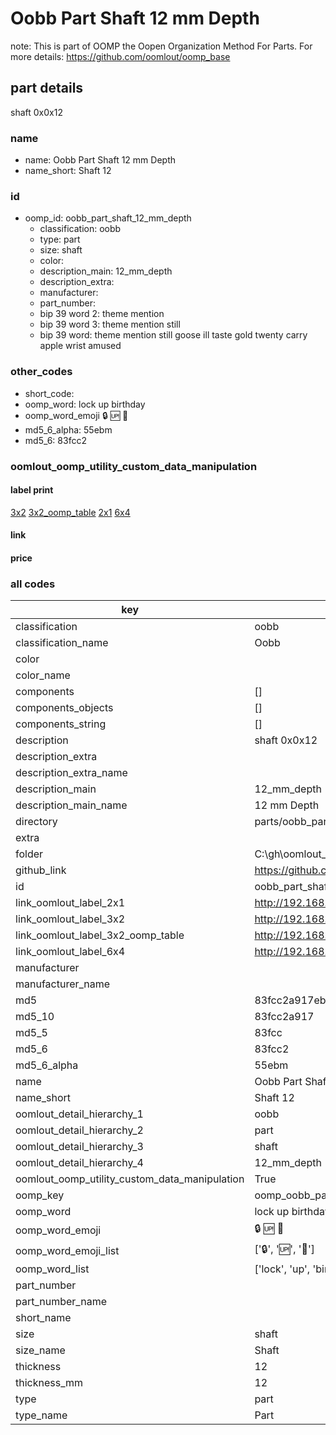 # Oobb Part Shaft 12 mm Depth  

note: This is part of OOMP the Oopen Organization Method For Parts. For more details: https://github.com/oomlout/oomp_base

##  part details
  



shaft 0x0x12



### name
* name: Oobb Part Shaft 12 mm Depth
* name_short: Shaft 12 
### id
* oomp_id: oobb_part_shaft_12_mm_depth
  * classification: oobb
  * type: part
  * size: shaft
  * color: 
  * description_main: 12_mm_depth
  * description_extra: 
  * manufacturer: 
  * part_number: 
  * bip 39 word 2: theme mention
  * bip 39 word 3: theme mention still
  * bip 39 word: theme mention still goose ill taste gold twenty carry apple wrist amused

### other_codes
* short_code: 
* oomp_word: lock up birthday
* oomp_word_emoji :lock: :up: :birthday:
* md5_6_alpha: 55ebm
* md5_6: 83fcc2






### oomlout_oomp_utility_custom_data_manipulation
#### label print
[3x2](http://192.168.1.245:1112/?label=oomp%2055ebm)
[3x2_oomp_table](http://192.168.1.108:1112/?label=oomp%2055ebm)
[2x1](http://192.168.1.242:1112/?label=oomp%2055ebm)
[6x4](http://192.168.1.55:1112/?label=oomp%2055ebm)    

#### link

                              

#### price







### all codes 
| key | value |  
| --- | --- |  
| classification | oobb |  
| classification_name | Oobb |  
| color |  |  
| color_name |  |  
| components | [] |  
| components_objects | [] |  
| components_string | [] |  
| description | shaft 0x0x12 |  
| description_extra |  |  
| description_extra_name |  |  
| description_main | 12_mm_depth |  
| description_main_name | 12 mm Depth |  
| directory | parts/oobb_part_shaft_12_mm_depth |  
| extra |  |  
| folder | C:\gh\oomlout_oobb_version_4_generated_parts\things\oobb_part_shaft_12_mm_depth |  
| github_link | https://github.com/oomlout/oomlout_oomp_part_src/tree/main/parts/oobb_part_shaft_12_mm_depth |  
| id | oobb_part_shaft_12_mm_depth |  
| link_oomlout_label_2x1 | http://192.168.1.242:1112/?label=oomp%2055ebm |  
| link_oomlout_label_3x2 | http://192.168.1.245:1112/?label=oomp%2055ebm |  
| link_oomlout_label_3x2_oomp_table | http://192.168.1.108:1112/?label=oomp%2055ebm |  
| link_oomlout_label_6x4 | http://192.168.1.55:1112/?label=oomp%2055ebm |  
| manufacturer |  |  
| manufacturer_name |  |  
| md5 | 83fcc2a917eb2c8b78b87649aba2c700 |  
| md5_10 | 83fcc2a917 |  
| md5_5 | 83fcc |  
| md5_6 | 83fcc2 |  
| md5_6_alpha | 55ebm |  
| name | Oobb Part Shaft 12 mm Depth |  
| name_short | Shaft 12  |  
| oomlout_detail_hierarchy_1 | oobb |  
| oomlout_detail_hierarchy_2 | part |  
| oomlout_detail_hierarchy_3 | shaft |  
| oomlout_detail_hierarchy_4 | 12_mm_depth |  
| oomlout_oomp_utility_custom_data_manipulation | True |  
| oomp_key | oomp_oobb_part_shaft_12_mm_depth |  
| oomp_word | lock up birthday |  
| oomp_word_emoji | :lock: :up: :birthday: |  
| oomp_word_emoji_list | [':lock:', ':up:', ':birthday:'] |  
| oomp_word_list | ['lock', 'up', 'birthday'] |  
| part_number |  |  
| part_number_name |  |  
| short_name |  |  
| size | shaft |  
| size_name | Shaft |  
| thickness | 12 |  
| thickness_mm | 12 |  
| type | part |  
| type_name | Part |  
